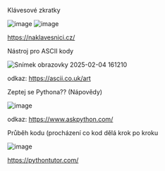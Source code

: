 Klávesové zkratky

![image](https://github.com/user-attachments/assets/7a7fdf60-392c-4437-a47f-205f2becc34e)
![image](https://github.com/user-attachments/assets/76592f7a-5161-4b66-ae7e-3320dd8c426d)


https://naklavesnici.cz/

Nástroj pro ASCII kody

![Snímek obrazovky 2025-02-04 161210](https://github.com/user-attachments/assets/9a094a3f-9c33-4e33-8325-84bf651762c8)



odkaz: https://ascii.co.uk/art

Zeptej se Pythona?? (Nápovědy)

![image](https://github.com/user-attachments/assets/a0b2202e-18a1-4c22-92b9-2be4bb16fc19)


odkaz: https://www.askpython.com/

Průběh kodu (procházení co kod dělá krok po kroku

![image](https://github.com/user-attachments/assets/49313ecf-d70d-4566-b721-1d2e70fb41a9)


https://pythontutor.com/

